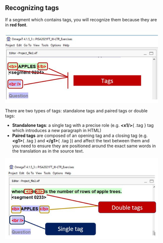 ## Recognizing tags

If a segment which contains tags, you will recognize them because they are in **red font**.

![](../_assets/img/09_tags_recognizing.jpg)
<!-- @todo: update, show omegat tags -->

There are two types of tags: standalone tags and paired tags or double tags:

  * **Standalone tags**: a single tag with a precise role (e.g. **&lt;x1/&gt;**{ .tag } tag which introduces a new paragraph in HTML)
  * **Paired tags** are composed of an opening tag and a closing tag (e.g. **&lt;g1&gt;**{ .tag } and **&lt;/g1&gt;**{ .tag }) and affect the text between them and you need to ensure they are positioned around the exact same words in the translation as in the source text.

  ![](../_assets/img/10_types_of_tags.jpg)
  <!-- @todo: png, use example of same text in source and corresponding translation with tags aruond the same
